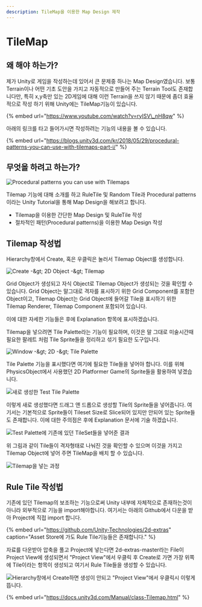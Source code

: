```yaml
---
description: TileMap을 이용한 Map Design 제작
---
```


# TileMap

## 왜 해야 하는가?

제가 Unity로 게임을 작성하는데 있어서 큰 문제중 하나는 Map Design였습니다. 보통 Terrain이나 어떤 기초 도안을 가지고 자동적으로 만들어 주는 Terrain Tool도 존재합니다만, 특히 x,y축만 있는 2D게임에 대해 이런 Terrain을 쓰지 않기 때문에 좀더 효율적으로 작성 하기 위해 Unity에는 TileMap기능이 있습니다.

{% embed url="https://www.youtube.com/watch?v=ryISV\_nH8qw" %}

아래의 링크를 타고 들어가시면 작성하려는 기능의 내용을 볼 수 있습니다.

{% embed url="https://blogs.unity3d.com/kr/2018/05/29/procedural-patterns-you-can-use-with-tilemaps-part-i/" %}



## 무엇을 하려고 하는가?

![Procedural patterns you can use with Tilemaps](../../.gitbook/assets/procedural-patterns.gif)

Tilemap 기능에 대해 소개를 하고 RuleTile 및 Random Tile과 Procedural patterns이라는 Unity Tutorial을  통해 Map Design을 해보려고 합니다.

* Tilemap을 이용한 간단한 Map Design 및 RuleTile 작성
* 절차적인 패턴\(Procedural patterns\)을 이용한 Map Design 작성

## Tilemap 작성법

Hierarchy창에서 Create, 혹은 우클릭은 눌러서 Tilemap Object를 생성합니다.

![Create -&amp;gt; 2D Object -&amp;gt; Tilemap](../../.gitbook/assets/hierarchy-tilemap.png)

Grid Object가 생성되고 자식 Object로 Tilemap Object가 생성되는 것을 확인할 수 있습니다.                                 Grid Object는 말그대로 격자를 표시하기 위한 Grid Component를 포함한 Object이고, Tilemap Object는 Grid Object에 들어갈 Tile을 표시하기 위한 Tilemap Renderer, Tilemap Component 포함되어 있습니다. 

이에 대한 자세한 기능들은 후에 Explanation 항목에 표시하겠습니다.

Tilemap을 넣으려면 Tile Palette라는 기능이 필요하며, 이것은 말 그대로 미술시간때 필요한 팔레트 처럼 Tile Sprite들을 정리하고 섞기 필요한 도구입니다.

![Window -&amp;gt; 2D -&amp;gt; Tile Palette](../../.gitbook/assets/tile-palette.png)

Tile Palette 기능을 표시했다면 여기에 필요한 Tile들을 넣어야 합니다. 이를 위해 PhysicsObject에서 사용했던 2D Platformer Game의 Sprite들을 활용하여 넣겠습니다. 

![&#xC0C8;&#xB85C; &#xC0DD;&#xC131;&#xD55C; Test Tile Palette](../../.gitbook/assets/image.png)

이렇게 새로 생성했다면 드래그 앤 드롭으로 생성할 Tile의 Sprite들을 넣어줍니다. 여기서는 기본적으로 Sprite들이 Tileset Size로 Slice되어 있지만 안되어 있는 Sprite들도 존재합니다. 이에 대한 주의점은 후에 Explanation 문서에 기술 하겠습니다.

![Test Palette&#xC5D0; &#xAE30;&#xC874;&#xC5D0; &#xC788;&#xB358; TileSet&#xB4E4;&#xC744; &#xB123;&#xC5B4;&#xC900; &#xACB0;&#xACFC;](../../.gitbook/assets/image%20%283%29.png)

위 그림과 같이 Tile들이 격자형태로 나눠진 것을 확인할 수 있으며 이것을 가지고 Tilemap Object에 넣어 주면 TileMap을 배치 할 수 있습니다.

![Tilemap&#xC744; &#xB123;&#xB294; &#xACFC;&#xC815;](../../.gitbook/assets/tilemap-insert.gif)

## Rule Tile 작성법

기존에 있던 Tilemap의 보조하는 기능으로써 Unity 내부에 자체적으로 존재하는것이 아니라 외부적으로      기능을 import해야합니다. 여기서는 아래의 Github에서 다운을 받아 Project에 직접 import 합니다.

{% embed url="https://github.com/Unity-Technologies/2d-extras" caption="Asset Store에 가도 Rule Tile기능들은 존재합니다." %}

자료를 다운받아 압축을 풀고 Project에 넣는다면 2d-extras-master라는 File이 Project View에 생성되면서 "Project View"에서 우클릭 후 Create로 가면 가장 위쪽에 Tile이라는 항목이 생성되고 여기서 Rule Tile들을 생성할 수 있습니다.

![Hierarchy&#xCC3D;&#xC5D0;&#xC11C; Create&#xD558;&#xBA74; &#xC0DD;&#xC131;&#xC774; &#xC548;&#xB418;&#xACE0; &quot;Project View&quot;&#xC5D0;&#xC11C; &#xC6B0;&#xD074;&#xB9AD;&#xC2DC; &#xC774;&#xB807;&#xAC8C; &#xB739;&#xB2C8;&#xB2E4;.](../../.gitbook/assets/image%20%284%29.png)









{% embed url="https://docs.unity3d.com/Manual/class-Tilemap.html" %}



